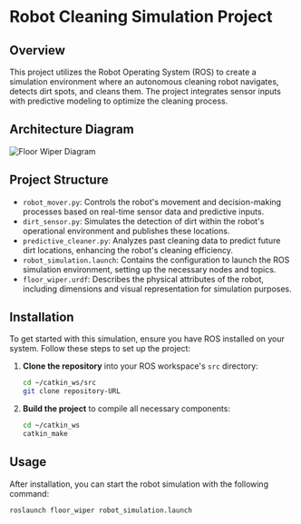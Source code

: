 # Robot Cleaning Simulation Project

## Overview
This project utilizes the Robot Operating System (ROS) to create a simulation environment where an autonomous cleaning robot navigates, detects dirt spots, and cleans them. The project integrates sensor inputs with predictive modeling to optimize the cleaning process.
## Architecture Diagram
![Floor Wiper Diagram](https://github.com/seifelkholy98/floor_wiper/raw/main/floor_wiper_diagram.png)

## Project Structure
- `robot_mover.py`: Controls the robot's movement and decision-making processes based on real-time sensor data and predictive inputs.
- `dirt_sensor.py`: Simulates the detection of dirt within the robot's operational environment and publishes these locations.
- `predictive_cleaner.py`: Analyzes past cleaning data to predict future dirt locations, enhancing the robot's cleaning efficiency.
- `robot_simulation.launch`: Contains the configuration to launch the ROS simulation environment, setting up the necessary nodes and topics.
- `floor_wiper.urdf`: Describes the physical attributes of the robot, including dimensions and visual representation for simulation purposes.

## Installation
To get started with this simulation, ensure you have ROS installed on your system. Follow these steps to set up the project:

1. **Clone the repository** into your ROS workspace's `src` directory:
    ```bash
    cd ~/catkin_ws/src
    git clone repository-URL
    ```
2. **Build the project** to compile all necessary components:
    ```bash
    cd ~/catkin_ws
    catkin_make
    ```

## Usage
After installation, you can start the robot simulation with the following command:
```bash
roslaunch floor_wiper robot_simulation.launch
